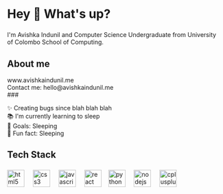 <h1 align="left">Hey 👋 What's up?</h1>

###

<p align="left">I'm Avishka Indunil and Computer Science Undergraduate from University of Colombo School of Computing.</p>

###

<h2 align="left">About me</h2>
www.avishkaindunil.me<br>
Contact me: hello@avishkaindunil.me<br>
###

<p align="left">✨ Creating bugs since blah blah blah<br>📚 I'm currently learning to sleep<br>🎯 Goals: Sleeping<br>🎲 Fun fact: Sleeping</p>

###

<h2 align="left">Tech Stack</h2>

###

<div align="left">
  <img src="https://cdn.jsdelivr.net/gh/devicons/devicon/icons/html5/html5-original.svg" height="40" alt="html5 logo"  />
  <img width="12" />
  <img src="https://cdn.jsdelivr.net/gh/devicons/devicon/icons/css3/css3-original.svg" height="40" alt="css3 logo"  />
  <img width="12" />
  <img src="https://cdn.jsdelivr.net/gh/devicons/devicon/icons/javascript/javascript-original.svg" height="40" alt="javascript logo"  />
  <img width="12" />
  <img src="https://cdn.jsdelivr.net/gh/devicons/devicon/icons/react/react-original.svg" height="40" alt="react logo"  />
  <img width="12" /><img src="https://cdn.jsdelivr.net/gh/devicons/devicon/icons/python/python-original.svg" height="40" alt="python logo"  />
  <img width="12" />
  <img src="https://cdn.jsdelivr.net/gh/devicons/devicon/icons/nodejs/nodejs-original.svg" height="40" alt="nodejs logo"  />
  <img width="12" />
  <img src="https://cdn.jsdelivr.net/gh/devicons/devicon/icons/cplusplus/cplusplus-original.svg" height="40" alt="cplusplus logo"  />
</div>

###
